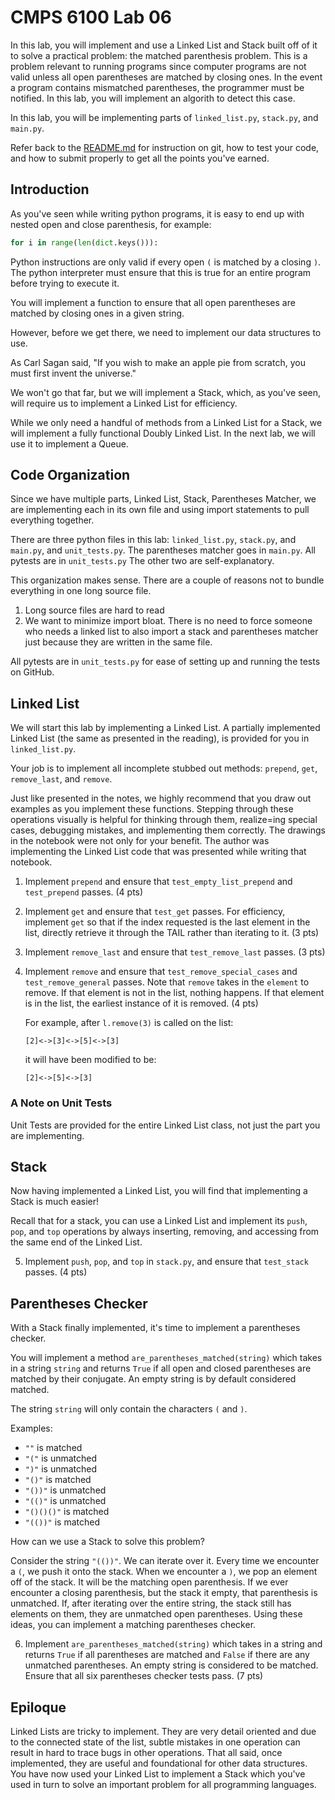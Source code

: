 # CMPS 6100  Lab 06

In this lab, you will implement and use a Linked List and Stack built off of it to solve a practical problem: the matched parenthesis problem. This is a problem relevant to running programs since computer programs are not valid unless all open parentheses are matched by closing ones. In the event a program contains mismatched parentheses, the programmer must be notified. In this lab, you will implement an algorith to detect this case.

In this lab, you will be implementing parts of `linked_list.py`, `stack.py`, and `main.py`.

Refer back to the [README.md](README.md) for instruction on git, how to test your code, and how to submit properly to get all the points you've earned.

## Introduction

As you've seen while writing python programs, it is easy to end up with nested open and close parenthesis, for example: 

``` python
for i in range(len(dict.keys())):
```

Python instructions are only valid if every open `(` is matched by a closing `)`. The python interpreter must ensure that this is true for an entire program before trying to execute it.

You will implement a function to ensure that all open parentheses are matched by closing ones in a given string. 

However, before we get there, we need to implement our data structures to use.

As Carl Sagan said, "If you wish to make an apple pie from scratch, you must first invent the universe."

We won't go that far, but we will implement a Stack, which, as you've seen, will require us to implement a Linked List for efficiency.

While we only need a handful of methods from a Linked List for a Stack, we will implement a fully functional Doubly Linked List. In the next lab, we will use it to implement a Queue.

## Code Organization

Since we have multiple parts, Linked List, Stack, Parentheses Matcher, we are implementing each in its own file and using import statements to pull everything together.

There are three python files in this lab: `linked_list.py`, `stack.py`, and `main.py`, and `unit_tests.py`. The parentheses matcher goes in `main.py`. All pytests are in `unit_tests.py` The other two are self-explanatory.

This organization makes sense. There are a couple of reasons not to bundle everything in one long source file. 

1) Long source files are hard to read
2) We want to minimize import bloat. There is no need to force someone who needs a linked list to also import a stack and parentheses matcher just because they are written in the same file.

All pytests are in `unit_tests.py` for ease of setting up and running the tests on GitHub.

## Linked List

We will start this lab by implementing a Linked List. A partially implemented Linked List (the same as presented in the reading), is provided for you in `linked_list.py`.

Your job is to implement all incomplete stubbed out methods: `prepend`, `get`, `remove_last`, and `remove`.

Just like presented in the notes, we highly recommend that you draw out examples as you implement these functions. Stepping through these operations visually is helpful for thinking through them, realize=ing special cases, debugging mistakes, and implementing them correctly. The drawings in the notebook were not only for your benefit. The author was implementing the Linked List code that was presented while writing that notebook.

1. Implement `prepend` and ensure that `test_empty_list_prepend` and `test_prepend` passes. (4 pts)

2. Implement `get` and ensure that `test_get` passes. For efficiency, implement `get` so that if the index requested is the last element in the list, directly retrieve it through the TAIL rather than iterating to it. (3 pts)

3. Implement `remove_last` and ensure that `test_remove_last` passes. (3 pts)

4. Implement `remove` and ensure that `test_remove_special_cases` and `test_remove_general` passes. Note that `remove` takes in the `element` to remove. If that element is not in the list, nothing happens. If that element is in the list, the earliest instance of it is removed. (4 pts)
    
    For example, after `l.remove(3)` is called on the list:

    `[2]<->[3]<->[5]<->[3]`

    it will have been modified to be:

    `[2]<->[5]<->[3]`

### A Note on Unit Tests

Unit Tests are provided for the entire Linked List class, not just the part you are implementing.

## Stack

Now having implemented a Linked List, you will find that implementing a Stack is much easier!

Recall that for a stack, you can use a Linked List and implement its `push`, `pop`, and `top` operations by always inserting, removing, and accessing from the same end of the Linked List.

5. Implement `push`, `pop`, and `top` in `stack.py`, and ensure that `test_stack` passes. (4 pts)

## Parentheses Checker

With a Stack finally implemented, it's time to implement a parentheses checker.

You will implement a method `are_parentheses_matched(string)` which takes in a string `string` and returns `True` if all open and closed parentheses are matched by their conjugate. An empty string is by default considered matched.

The string `string` will only contain the characters `(` and `)`.

Examples:

- `""` is matched
- `"("` is unmatched
- `")"` is unmatched
- `"()"` is matched
- `"())"` is unmatched
- `"(()"` is unmatched
- `"()()()"` is matched
- `"(())"` is matched

How can we use a Stack to solve this problem?

Consider the string `"(())"`. We can iterate over it. Every time we encounter a `(`, we push it onto the stack. When we encounter a `)`, we pop an element off of the stack. It will be the matching open parenthesis. If we ever encounter a closing parenthesis, but the stack it empty, that parenthesis is unmatched. If, after iterating over the entire string, the stack still has elements on them, they are unmatched open parentheses. Using these ideas, you can implement a matching parentheses checker.

6. Implement `are_parentheses_matched(string)` which takes in a string and returns `True` if all parentheses are matched and `False` if there are any unmatched parentheses. An empty string is considered to be matched. Ensure that all six parentheses checker tests pass. (7 pts)

## Epiloque

Linked Lists are tricky to implement. They are very detail oriented and due to the connected state of the list, subtle mistakes in one operation can result in hard to trace bugs in other operations. That all said, once implemented, they are useful and foundational for other data structures. You have now used your Linked List to implement a Stack which you've used in turn to solve an important problem for all programming languages.